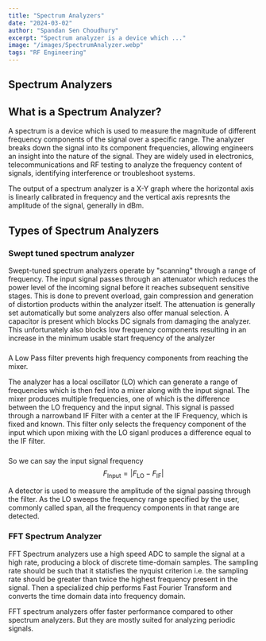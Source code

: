 ```yaml
---
title: "Spectrum Analyzers"
date: "2024-03-02"
author: "Spandan Sen Choudhury"
excerpt: "Spectrum analyzer is a device which ..."
image: "/images/SpectrumAnalyzer.webp"
tags: "RF Engineering"
---
```


## Spectrum Analyzers

## What is a Spectrum Analyzer?

A spectrum is a device which is used to measure the magnitude of different frequency components of the signal over a specific range. The analyzer breaks down the signal into its component frequencies, allowing engineers an insight into the nature of the signal. They are widely used in electronics, telecommunications and RF testing to analyze the frequency content of signals, identifying interference or troubleshoot systems.

The output of a spectrum analyzer is a X-Y graph where the horizontal axis is linearly calibrated in frequency and the vertical axis represnts the amplitude of the signal, generally in dBm.

## Types of Spectrum Analyzers

### Swept tuned spectrum analyzer

Swept-tuned spectrum analyzers operate by "scanning" through a range of frequency. The input signal passes through an attenuator  which reduces the power level of the incoming signal before it reaches subsequent sensitive stages. This is done to prevent overload,  gain compression and generation of distortion products within the analyzer itself. The attenuation is generally set automatically but some analyzers also offer manual selection. A capacitor is present which blocks DC signals from damaging the analyzer. This unfortunately also blocks low frequency components resulting in an increase in the minimum usable start frequency of the analyzer

###

A Low Pass filter prevents high frequency components from reaching the mixer.

The analyzer has a local oscillator (LO) which can generate a range of frequencies which is then fed into a mixer along with the input signal. The mixer produces multiple frequencies, one of which is the difference between the LO frequency and the input signal. This signal is passed through a narrowband IF Filter with a center at the IF Frequency, which is fixed and known. This filter only selects the frequency component of the input which upon mixing with the LO siganl produces a difference equal to the IF filter.

###

So we can say the input signal frequency $$F_{\text{Input}} = | F_{\text{LO}} - F_{\text{IF}} |$$

A detector is used to measure the amplitude of the signal passing through the filter. As the LO sweeps the frequency range specified by the user, commonly called span, all the frequency components in that range are detected.




### FFT Spectrum Analyzer

FFT Spectrum analyzers use a high speed ADC to sample the signal at a high rate, producing a block of discrete time-domain samples. The sampling rate should be such that it statisfies the nyquist criterion i.e. the sampling rate should be greater than twice the highest frequency present in the signal. Then a specialized chip performs Fast Fourier Transform and converts the time domain data into frequency domain. 

FFT spectrum analyzers offer faster performance compared to other spectrum analyzers. But they are mostly suited for analyzing periodic signals.


